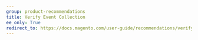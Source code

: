 ```yaml
---
group: product-recommendations
title: Verify Event Collection
ee_only: True
redirect_to: https://docs.magento.com/user-guide/recommendations/verify.html
---
```

